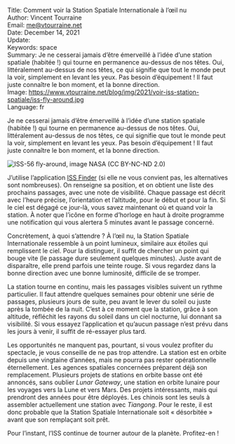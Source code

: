 Title:    Comment voir la Station Spatiale Internationale à l’œil nu  
Author:   Vincent Tourraine  
Email:    me@vtourraine.net  
Date:     December 14, 2021  
Update:   
Keywords: space  
Summary:  Je ne cesserai jamais d’être émerveillé à l’idée d’une station spatiale (habitée !) qui tourne en permanence au-dessus de nos têtes. Oui, littéralement au-dessus de nos têtes, ce qui signifie que tout le monde peut la voir, simplement en levant les yeux. Pas besoin d’équipement ! Il faut juste connaître le bon moment, et la bonne direction.  
Image:    https://www.vtourraine.net/blog/img/2021/voir-iss-station-spatiale/iss-fly-around.jpg  
Language: fr  


Je ne cesserai jamais d’être émerveillé à l’idée d’une station spatiale (habitée !) qui tourne en permanence au-dessus de nos têtes. Oui, littéralement au-dessus de nos têtes, ce qui signifie que tout le monde peut la voir, simplement en levant les yeux. Pas besoin d’équipement ! Il faut juste connaître le bon moment, et la bonne direction.

![ISS-56 fly-around, [image NASA](https://www.flickr.com/photos/nasa2explore/31763901878/) (CC BY-NC-ND 2.0)](/blog/img/2021/voir-iss-station-spatiale/iss-fly-around.jpg)

J’utilise l’application [ISS Finder](https://apps.apple.com/app/iss-finder/id670637083) (si elle ne vous convient pas, les alternatives sont nombreuses). On renseigne sa position, et on obtient une liste des prochains passages, avec une note de visibilité. Chaque passage est décrit avec l’heure précise, l’orientation et l’altitude, pour le début et pour la fin. Si le ciel est dégagé ce jour-là, vous savez maintenant où et quand voir la station. À noter que l’icône en forme d’horloge en haut à droite programme une notification qui vous alertera 5 minutes avant le passage concerné.

Concrètement, à quoi s’attendre ? À l’œil nu, la Station Spatiale Internationale ressemble à un point lumineux, similaire aux étoiles qui remplissent le ciel. Pour la distinguer, il suffit de chercher un point qui bouge vite (le passage dure seulement quelques minutes). Juste avant de disparaître, elle prend parfois une teinte rouge. Si vous regardez dans la bonne direction avec une bonne luminosité, difficile de se tromper.

La station tourne en continu, mais les passages visibles suivent un rythme particulier. Il faut attendre quelques semaines pour obtenir une série de passages, plusieurs jours de suite, peu avant le lever du soleil ou juste après la tombée de la nuit. C’est à ce moment que la station, grâce à son altitude, réfléchit les rayons du soleil dans un ciel nocturne, lui donnant sa visibilité. Si vous essayez l’application et qu’aucun passage n’est prévu dans les jours à venir, il suffit de ré-essayer plus tard.

Les opportunités ne manquent pas, pourtant, si vous voulez profiter du spectacle, je vous conseille de ne pas trop attendre. La station est en orbite depuis une vingtaine d’années, mais ne pourra pas rester opérationnelle éternellement. Les agences spatiales concernées préparent déjà son remplacement. Plusieurs projets de stations en orbite basse ont été annoncés, sans oublier *Lunar Gateway*, une station en orbite lunaire pour les voyages vers la Lune et vers Mars. Des projets intéressants, mais qui prendront des années pour être déployés. Les chinois sont les seuls à assembler actuellement une station avec *Tiangong*. Pour le reste, il est donc probable que la Station Spatiale Internationale soit « désorbitée » avant que son remplaçant soit prêt.

Pour l’instant, l’ISS continue de tourner autour de la planète. Profitez-en !
